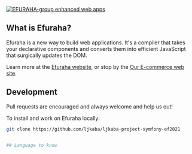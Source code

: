 [![EFURAHA-group enhanced web apps](https://www.dropbox.com/s/58s0ndgmsrejam0/efuraha%20logo.jpg)](https://tosma2kin.com)





## What is Efuraha?

Efuraha is a new way to build web applications. It's a compiler that takes your declarative components and converts them into efficient JavaScript that surgically updates the DOM.

Learn more at the [Efuraha website](https://efuraha.com), or stop by the [Our E-commerce web site](https://tosma2kin.com).



## Development

Pull requests are encouraged and always welcome and help us out!

To install and work on Efuraha locally:

```bash
git clone https://github.com/ljkaba/ljkaba-project-symfony-ef2021


## Language to know
